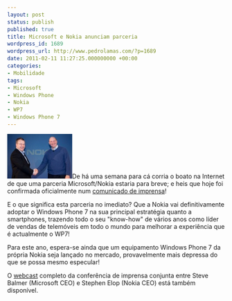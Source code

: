 ```yaml
---
layout: post
status: publish
published: true
title: Microsoft e Nokia anunciam parceria
wordpress_id: 1689
wordpress_url: http://www.pedrolamas.com/?p=1689
date: 2011-02-11 11:27:25.000000000 +00:00
categories:
- Mobilidade
tags:
- Microsoft
- Windows Phone
- Nokia
- WP7
- Windows Phone 7
---
```

[![](/wp-content/uploads/2011/02/Stephen-Elop-Nokia-CEO-and-Steve-Balmer-Microsoft-CEO.jpg "Stephen Elop (Nokia CEO) and Steve Balmer (Microsoft CEO)")](http://www.microsoft.com/presspass/press/2011/feb11/02-11partnership.mspx)De há uma semana para cá corria o boato na Internet de que uma parceria Microsoft/Nokia estaria para breve; e heis que hoje foi confirmada oficialmente num [comunicado de imprensa](http://www.microsoft.com/presspass/press/2011/feb11/02-11partnership.mspx)!

E o que significa esta parceria no imediato? Que a Nokia vai definitivamente adoptar o Windows Phone 7 na sua principal estratégia quanto a smartphones, trazendo todo o seu "know-how" de vários anos como líder de vendas de telemóveis em todo o mundo para melhorar a experiência que é actualmente o WP7!

Para este ano, espera-se ainda que um equipamento Windows Phone 7 da própria Nokia seja lançado no mercado, provavelmente mais depressa do que se possa mesmo especular!

O [webcast](http://www.microsoft.com/presspass/presskits/windowsphone/liveevent.aspx) completo da conferência de imprensa conjunta entre Steve Balmer (Microsoft CEO) e Stephen Elop (Nokia CEO) está também disponível.
